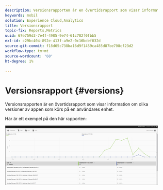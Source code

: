 ```yaml
---
description: Versionsrapporten är en övertidsrapport som visar information om olika versioner av appen som körs på en användares enhet.
keywords: mobil
solution: Experience Cloud,Analytics
title: Versionsrapport
topic-fix: Reports,Metrics
uuid: 67e759d3-7e4f-4985-9e74-61c782f0fbb5
exl-id: c29bc404-892e-413f-a9e2-0c16bdef032d
source-git-commit: f18d65c738ba16d9f1459ca485d87be708cf23d2
workflow-type: tm+mt
source-wordcount: '60'
ht-degree: 1%

---
```


# Versionsrapport {#versions}

Versionsrapporten är en övertidsrapport som visar information om olika versioner av appen som körs på en användares enhet.

Här är ett exempel på den här rapporten:

![](assets/report_versions.png)
